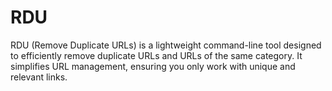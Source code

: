 # RDU
RDU (Remove Duplicate URLs) is a lightweight command-line tool designed to efficiently remove duplicate URLs and URLs of the same category. It simplifies URL management, ensuring you only work with unique and relevant links.
